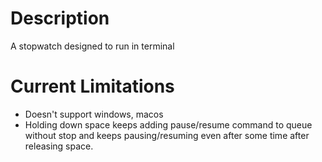 # Description
A stopwatch designed to run in terminal

# Current Limitations
- Doesn't support windows, macos
- Holding down space keeps adding pause/resume command to queue without stop and keeps pausing/resuming even after some time after releasing space.
